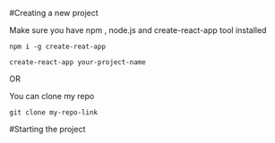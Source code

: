 #Creating a new project

Make sure you have npm , node.js and create-react-app tool installed

```
npm i -g create-reat-app
```

```
create-react-app your-project-name
```

OR

You can clone my repo

```
git clone my-repo-link
```

#Starting the project
